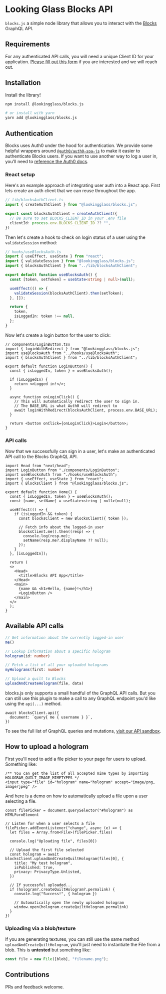# Looking Glass Blocks API

`blocks.js` a simple node library that allows you to interact with the [Blocks](https://blocks.glass/) GraphQL API. 
## Requirements
For any authenticated API calls, you will need a unique Client ID for your application. [Please fill out this form](https://forms.gle/MwhkzRMWRgky2JM36) if you are interested and we will reach out.
 
## Installation

Install the library!

```sh
npm install @lookingglass/blocks.js

# or install with yarn
yarn add @lookingglass/blocks.js
```

## Authentication
Blocks uses Auth0 under the hood for authentication. We provide some helpful wrappers around [`@auth0/auth0-spa-js`](https://github.com/auth0/auth0-spa-js) to make it easier to authenticate Blocks users. If you want to use another way to log a user in, you'll need to [reference the Auth0 docs](https://auth0.com/docs/authenticate/login/embedded-login).

### React setup
Here's an example approach of integrating user auth into a React app. First lets create an auth client that we can reuse throughout the app.

```ts
// lib/blocksAuthClient.ts
import { createAuthClient } from "@lookingglass/blocks.js";

export const blocksAuthClient = createAuthClient({
  // Be sure to set BLOCKS_CLIENT_ID in your .env file
  clientId: process.env.BLOCKS_CLIENT_ID ?? "",
})
```

Then let's create a hook to check on login status of a user using the `validateSession` method:

```ts
// hooks/useBlocksAuth.ts
import { useEffect, useState } from "react";
import { validateSession } from "@lookingglass/blocks.js";
import { blocksAuthClient } from "../lib/blocksAuthClient";

export default function useBlocksAuth() {
  const [token, setToken] = useState<string | null>(null);

  useEffect(() => {
    validateSession(blocksAuthClient).then(setToken);
  }, []);

  return {
    token,
    isLoggedIn: token !== null,
  };
}
```

Now let's create a login button for the user to click:

```tsx
// components/LoginButton.tsx
import { loginWithRedirect } from "@lookingglass/blocks.js";
import useBlocksAuth from "../hooks/useBlocksAuth";
import { blocksAuthClient } from "../lib/blocksAuthClient";

export default function LoginButton() {
  const { isLoggedIn, token } = useBlocksAuth();

  if (isLoggedIn) {
    return <>Logged in!</>;
  }

  async function onLoginClick() {
    // This will automatically redirect the user to sign in.
    // The BASE_URL is what Auth0 will redirect to 
    await loginWithRedirect(blocksAuthClient, process.env.BASE_URL);
  }

  return <button onClick={onLoginClick}>Login</button>;
}
```


### API calls
Now that we successfully can sign in a user, let's make an authenticated API call to the Blocks GraphQL API. 
```tsx
import Head from "next/head";
import LoginButton from "./components/LoginButton";
import useBlocksAuth from "./hooks/useBlocksAuth";
import { useEffect, useState } from "react";
import { BlocksClient } from "@lookingglass/blocks.js";

export default function Home() {
  const { isLoggedIn, token } = useBlocksAuth();
  const [name, setName] = useState<string | null>(null);

  useEffect(() => {
    if (isLoggedIn && token) {
      const blocksClient = new BlocksClient({ token });

      // Fetch info about the logged-in user
      blocksClient.me().then((resp) => {
        console.log(resp.me);
        setName(resp.me?.displayName ?? null);
      });
    }
  }, [isLoggedIn]);

  return (
  <>
    <Head>
      <title>Blocks API App</title>
    </Head>
    <main>
      {name && <h1>Hello, {name}!</h1>}
      <LoginButton />
    </main>
  </>
  );
}

```

## Available API calls
```ts
// Get information about the currently logged-in user
me() 

// Lookup information about a specific hologram
hologram(id: number)

// Fetch a list of all your uploaded holograms
myHolograms(first: number) 

// Upload a quilt to Blocks 
uploadAndCreateHologram(file, data) 
```

blocks.js only supports a small handful of the GraphQL API calls. But you can still use this plugin to make a call to any GraphQL endpoint you'd like using the `api(...)` method.  

```tsx
await blocksClient.api({
  document: `query{ me { username } }`,
})
```

To see the full list of GraphQL queries and mutations, [visit our API  sandbox](https://blocks.glass/api/graphql).


## How to upload a hologram
First you'll need to add a file picker to your page for users to upload. Something like:
```tsx
/** You can get the list of all accepted mime types by importing HOLOGRAM_QUILT_IMAGE_MIMETYPES */
<input type="file" id="hologram" name="hologram" accept="image/png, image/jpeg" /> 
```

And here is a demo on how to automatically upload a file upon a user selecting a file.

```tsx
const filePicker = document.querySelector("#hologram") as HTMLFormElement

// Listen for when a user selects a file
filePicker.addEventListener("change", async (e) => {
  let files = Array.from<File>(filePicker.files)

  console.log("Uploading file", files[0])

  // Upload the first file selected
  const hologram = await blocksClient.uploadAndCreateQuiltHologram(files[0], {
    title: "My test hologram",
    isPublished: true,
    privacy: PrivacyType.Unlisted,
  })

  // If successful uploaded...
  if (hologram?.createQuiltHologram?.permalink) {
    console.log("Success!", { hologram })

    // Automatically open the newly uploaded hologram
    window.open(hologram.createQuiltHologram.permalink)
  }
})
```

### Uploading via a blob/texture
If you are generating textures, you can still use the same method `uploadAndCreateQuiltHologram`, you'll just need to instantiate the File from a blob. This is **untested** but something like:
```ts
const file = new File([blob], "filename.png");
```
## Contributions

PRs and feedback welcome.
